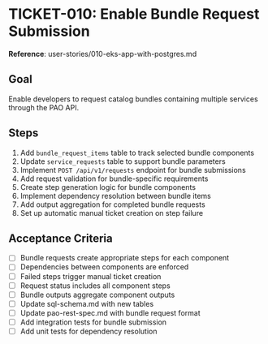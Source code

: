 # TICKET-010: Enable Bundle Request Submission

**Reference**: user-stories/010-eks-app-with-postgres.md

## Goal
Enable developers to request catalog bundles containing multiple services through the PAO API.

## Steps
1. Add `bundle_request_items` table to track selected bundle components
2. Update `service_requests` table to support bundle parameters
3. Implement `POST /api/v1/requests` endpoint for bundle submissions
4. Add request validation for bundle-specific requirements
5. Create step generation logic for bundle components
6. Implement dependency resolution between bundle items
7. Add output aggregation for completed bundle requests
8. Set up automatic manual ticket creation on step failure

## Acceptance Criteria
- [ ] Bundle requests create appropriate steps for each component
- [ ] Dependencies between components are enforced
- [ ] Failed steps trigger manual ticket creation
- [ ] Request status includes all component steps
- [ ] Bundle outputs aggregate component outputs
- [ ] Update sql-schema.md with new tables
- [ ] Update pao-rest-spec.md with bundle request format
- [ ] Add integration tests for bundle submission
- [ ] Add unit tests for dependency resolution